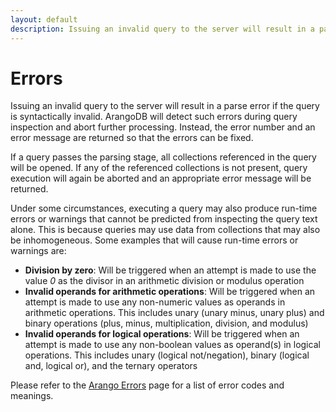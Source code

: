 ```yaml
---
layout: default
description: Issuing an invalid query to the server will result in a parse error if the query is syntactically invalid
---
```

Errors
======

Issuing an invalid query to the server will result in a parse error if the query
is syntactically invalid. ArangoDB will detect such errors during query
inspection and abort further processing. Instead, the error number and an error
message are returned so that the errors can be fixed.

If a query passes the parsing stage, all collections referenced in the query
will be opened. If any of the referenced collections is not present, query
execution will again be aborted and an appropriate error message will be
returned.

Under some circumstances, executing a query may also produce run-time errors
or warnings that cannot be predicted from inspecting the query text alone.
This is because queries may use data from collections that may also be inhomogeneous.
Some examples that will cause run-time errors or warnings are:

- **Division by zero**: Will be triggered when an attempt is made to use the value
  *0* as the divisor in an arithmetic division or modulus operation
- **Invalid operands for arithmetic operations**: Will be triggered when an attempt
  is made to use any non-numeric values as operands in arithmetic operations.
  This includes unary (unary minus, unary plus) and binary operations (plus,
  minus, multiplication, division, and modulus)
- **Invalid operands for logical operations**: Will be triggered when an attempt is
  made to use any non-boolean values as operand(s) in logical operations. This
  includes unary (logical not/negation), binary (logical and, logical or), and
  the ternary operators

Please refer to the [Arango Errors](../appendix-error-codes.html) page
for a list of error codes and meanings.
